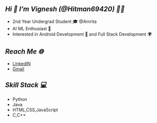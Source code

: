 ##   *__Hi 👋 I’m Vignesh (@Hitman69420) 🧑‍💻__*
- 2nd Year Undergrad Student 🎓  @Amrita 
-  AI ML Enthusiast 🧠
- Interested in Android Development 📲 and Full Stack Development 🌍

 
##     *__Reach Me 🌐__*
-  [LinkedIN](https://www.linkedin.com/in/p-g-vignesh-b8bb541b3)
-  [Gmail](vignesh200399@gmail.com)

## *__Skill Stack 💻__*
- Python
- Java
- HTML,CSS,JavaScript
- C,C++


<!---
Hitman69420/Hitman69420 is a ✨ special ✨ repository because its `README.md` (this file) appears on your GitHub profile.
You can click the Preview link to take a look at your changes.
--->
